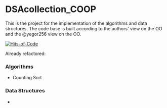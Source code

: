# DSAcollection_COOP
This is the project for the implementation of the algorithms and data structures. The code base is built according to the authors' view on the OO and the @yegor256 view on the OO.

[![Hits-of-Code](https://hitsofcode.com/github.com/CatOrLeader/DSAcollection_COOP?branch=main&label=Hits-of-Code)](https://hitsofcode.com/github.com/CatOrLeader/DSAcollection_COOP/view?branch=main&label=Hits-of-Code)

Already refactored:

### Algorithms

- Counting Sort

### Data Structures

-
